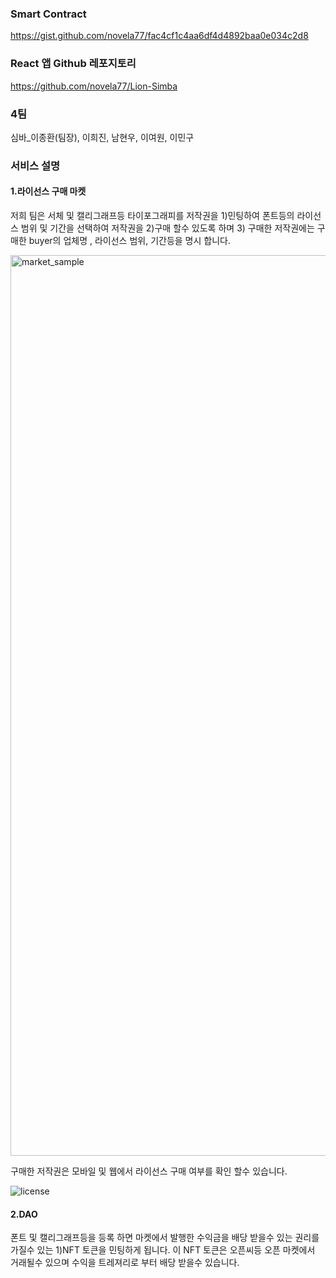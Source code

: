 ### Smart Contract
https://gist.github.com/novela77/fac4cf1c4aa6df4d4892baa0e034c2d8

### React 앱 Github 레포지토리 
https://github.com/novela77/Lion-Simba
 
### 4팀
심바_이종환(팀장), 이희진, 남현우, 이여원, 이민구
 
### 서비스 설명

#### 1.라이선스 구매 마켓
저희 팀은 서체 및 캘리그래프등 타이포그래피를 저작권을 1)민팅하여 
폰트등의 라이선스 범위 및 기간을 선택하여 저작권을 2)구매 할수 있도록 하며
3) 구매한 저작권에는 구매한 buyer의 업체명 , 라이선스 범위, 기간등을 명시 합니다.


<img width="1441" alt="market_sample" src="https://user-images.githubusercontent.com/28801061/152287851-a19428d6-eda7-4202-93eb-9cb994d437dc.png">


구매한 저작권은 모바일 및 웹에서 라이선스 구매 여부를 확인 할수 있습니다. 

![license](https://user-images.githubusercontent.com/28801061/152295354-aba8fa2f-011d-4c49-ab8a-8af49b833e38.png)

  
#### 2.DAO
폰트 및 캘리그래프등을 등록 하면 마켓에서 발행한 수익금을 배당 받을수 있는 권리를 가질수 있는
1)NFT 토큰을 민팅하게 됩니다. 이 NFT 토큰은 오픈씨등 오픈 마켓에서 거래될수 있으며 수익을 
트레져리로 부터 배당 받을수 있습니다.
 
